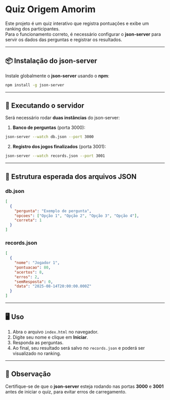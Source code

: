 # Quiz Origem Amorim

Este projeto é um quiz interativo que registra pontuações e exibe um ranking dos participantes.  
Para o funcionamento correto, é necessário configurar o **json-server** para servir os dados das perguntas e registrar os resultados.

---

## 📦 Instalação do json-server

Instale globalmente o **json-server** usando o **npm**:

```bash
npm install -g json-server
```

---

## 🚀 Executando o servidor

Será necessário rodar **duas instâncias** do json-server:

1. **Banco de perguntas** (porta 3000):
```bash
json-server --watch db.json --port 3000
```

2. **Registro dos jogos finalizados** (porta 3001):
```bash
json-server --watch records.json --port 3001
```

---

## 📂 Estrutura esperada dos arquivos JSON

### db.json
```json
[
  {
    "pergunta": "Exemplo de pergunta",
    "opcoes": ["Opção 1", "Opção 2", "Opção 3", "Opção 4"],
    "correta": 1
  }
]
```

### records.json
```json
[
  {
    "nome": "Jogador 1",
    "pontuacao": 80,
    "acertos": 8,
    "erros": 2,
    "semResposta": 0,
    "data": "2025-08-14T20:00:00.000Z"
  }
]
```

---

## 🖥 Uso
1. Abra o arquivo `index.html` no navegador.
2. Digite seu nome e clique em **Iniciar**.
3. Responda as perguntas.
4. Ao final, seu resultado será salvo no `records.json` e poderá ser visualizado no ranking.

---

## 📌 Observação
Certifique-se de que o **json-server** esteja rodando nas portas **3000** e **3001** antes de iniciar o quiz, para evitar erros de carregamento.
